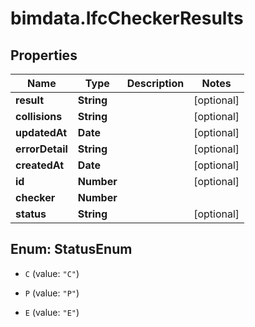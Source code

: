 # bimdata.IfcCheckerResults

## Properties
Name | Type | Description | Notes
------------ | ------------- | ------------- | -------------
**result** | **String** |  | [optional] 
**collisions** | **String** |  | [optional] 
**updatedAt** | **Date** |  | [optional] 
**errorDetail** | **String** |  | [optional] 
**createdAt** | **Date** |  | [optional] 
**id** | **Number** |  | [optional] 
**checker** | **Number** |  | 
**status** | **String** |  | [optional] 


<a name="StatusEnum"></a>
## Enum: StatusEnum


* `C` (value: `"C"`)

* `P` (value: `"P"`)

* `E` (value: `"E"`)




